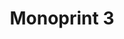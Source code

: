---
ee_id_thing: '215'
site: '1'
type: '2'
inv_num: 2008-014
url: 2008-014-monoprint-3
title: Monoprint 3
year: '2008'
display_year: '2008'
medium: Unique three-color process silkscreen on custom watermarked paper
dims: 42 x 32 inches
pitch: Poorly done C-M-Y silkscreens.
ps: ''
live_url: ''
related: ''
youtube: ''
related_code: ''
imgs: Monoprint-3-2008-014-full-press-ih.jpg
subheading: ''
download: ''
add_credit: ''
commission: ''
layout: things-i-made
---